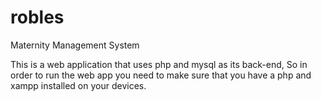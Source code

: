 # robles
Maternity Management System


This is a web application that uses php and mysql as its back-end, So in order to run the web app you need to make sure that you have a php and xampp installed on your devices.
